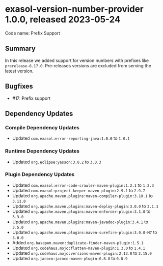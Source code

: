 # exasol-version-number-provider 1.0.0, released 2023-05-24

Code name: Prefix Support

## Summary

In this release we added support for version numbers with prefixes like `prerelease-8.17.0`. Pre-releases versions are
excluded from serving the latest version.

## Bugfixes

* #17: Prefix support

## Dependency Updates

### Compile Dependency Updates

* Updated `com.exasol:error-reporting-java:1.0.0` to `1.0.1`

### Runtime Dependency Updates

* Updated `org.eclipse:yasson:3.0.2` to `3.0.3`

### Plugin Dependency Updates

* Updated `com.exasol:error-code-crawler-maven-plugin:1.2.1` to `1.2.3`
* Updated `com.exasol:project-keeper-maven-plugin:2.9.1` to `2.9.7`
* Updated `org.apache.maven.plugins:maven-compiler-plugin:3.10.1` to `3.11.0`
* Updated `org.apache.maven.plugins:maven-deploy-plugin:3.0.0` to `3.1.1`
* Updated `org.apache.maven.plugins:maven-enforcer-plugin:3.1.0` to `3.3.0`
* Updated `org.apache.maven.plugins:maven-javadoc-plugin:3.4.1` to `3.5.0`
* Updated `org.apache.maven.plugins:maven-surefire-plugin:3.0.0-M7` to `3.0.0`
* Added `org.basepom.maven:duplicate-finder-maven-plugin:1.5.1`
* Updated `org.codehaus.mojo:flatten-maven-plugin:1.3.0` to `1.4.1`
* Updated `org.codehaus.mojo:versions-maven-plugin:2.13.0` to `2.15.0`
* Updated `org.jacoco:jacoco-maven-plugin:0.8.8` to `0.8.9`
